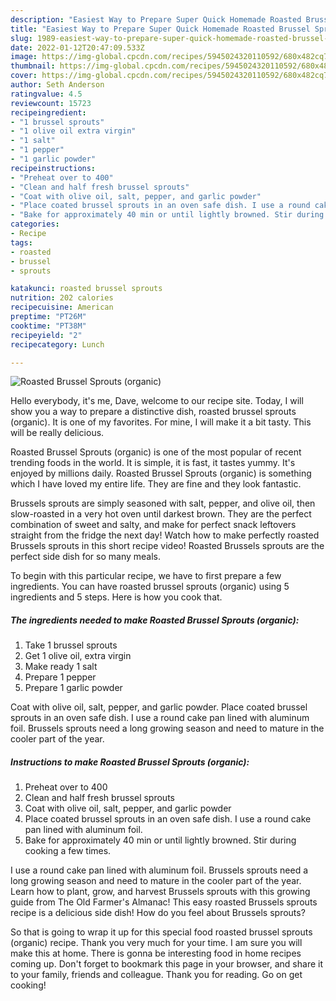 ```yaml
---
description: "Easiest Way to Prepare Super Quick Homemade Roasted Brussel Sprouts (organic)"
title: "Easiest Way to Prepare Super Quick Homemade Roasted Brussel Sprouts (organic)"
slug: 1989-easiest-way-to-prepare-super-quick-homemade-roasted-brussel-sprouts-organic
date: 2022-01-12T20:47:09.533Z
image: https://img-global.cpcdn.com/recipes/5945024320110592/680x482cq70/roasted-brussel-sprouts-organic-recipe-main-photo.jpg
thumbnail: https://img-global.cpcdn.com/recipes/5945024320110592/680x482cq70/roasted-brussel-sprouts-organic-recipe-main-photo.jpg
cover: https://img-global.cpcdn.com/recipes/5945024320110592/680x482cq70/roasted-brussel-sprouts-organic-recipe-main-photo.jpg
author: Seth Anderson
ratingvalue: 4.5
reviewcount: 15723
recipeingredient:
- "1 brussel sprouts"
- "1 olive oil extra virgin"
- "1 salt"
- "1 pepper"
- "1 garlic powder"
recipeinstructions:
- "Preheat over to 400"
- "Clean and half fresh brussel sprouts"
- "Coat with olive oil, salt, pepper, and garlic powder"
- "Place coated brussel sprouts in an oven safe dish. I use a round cake pan lined with aluminum foil."
- "Bake for approximately 40 min or until lightly browned. Stir during cooking a few times."
categories:
- Recipe
tags:
- roasted
- brussel
- sprouts

katakunci: roasted brussel sprouts 
nutrition: 202 calories
recipecuisine: American
preptime: "PT26M"
cooktime: "PT38M"
recipeyield: "2"
recipecategory: Lunch

---
```



![Roasted Brussel Sprouts (organic)](https://img-global.cpcdn.com/recipes/5945024320110592/680x482cq70/roasted-brussel-sprouts-organic-recipe-main-photo.jpg)

Hello everybody, it's me, Dave, welcome to our recipe site. Today, I will show you a way to prepare a distinctive dish, roasted brussel sprouts (organic). It is one of my favorites. For mine, I will make it a bit tasty. This will be really delicious.

Roasted Brussel Sprouts (organic) is one of the most popular of recent trending foods in the world. It is simple, it is fast, it tastes yummy. It's enjoyed by millions daily. Roasted Brussel Sprouts (organic) is something which I have loved my entire life. They are fine and they look fantastic.

Brussels sprouts are simply seasoned with salt, pepper, and olive oil, then slow-roasted in a very hot oven until darkest brown. They are the perfect combination of sweet and salty, and make for perfect snack leftovers straight from the fridge the next day! Watch how to make perfectly roasted Brussels sprouts in this short recipe video! Roasted Brussels sprouts are the perfect side dish for so many meals.


To begin with this particular recipe, we have to first prepare a few ingredients. You can have roasted brussel sprouts (organic) using 5 ingredients and 5 steps. Here is how you cook that.

<!--inarticleads1-->

##### The ingredients needed to make Roasted Brussel Sprouts (organic):

1. Take 1 brussel sprouts
1. Get 1 olive oil, extra virgin
1. Make ready 1 salt
1. Prepare 1 pepper
1. Prepare 1 garlic powder


Coat with olive oil, salt, pepper, and garlic powder. Place coated brussel sprouts in an oven safe dish. I use a round cake pan lined with aluminum foil. Brussels sprouts need a long growing season and need to mature in the cooler part of the year. 

<!--inarticleads2-->

##### Instructions to make Roasted Brussel Sprouts (organic):

1. Preheat over to 400
1. Clean and half fresh brussel sprouts
1. Coat with olive oil, salt, pepper, and garlic powder
1. Place coated brussel sprouts in an oven safe dish. I use a round cake pan lined with aluminum foil.
1. Bake for approximately 40 min or until lightly browned. Stir during cooking a few times.


I use a round cake pan lined with aluminum foil. Brussels sprouts need a long growing season and need to mature in the cooler part of the year. Learn how to plant, grow, and harvest Brussels sprouts with this growing guide from The Old Farmer&#39;s Almanac! This easy roasted Brussels sprouts recipe is a delicious side dish! How do you feel about Brussels sprouts? 

So that is going to wrap it up for this special food roasted brussel sprouts (organic) recipe. Thank you very much for your time. I am sure you will make this at home. There is gonna be interesting food in home recipes coming up. Don't forget to bookmark this page in your browser, and share it to your family, friends and colleague. Thank you for reading. Go on get cooking!
